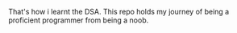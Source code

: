 That's how i learnt the DSA. This repo holds my journey of being a proficient programmer from being a noob.
